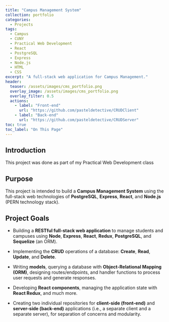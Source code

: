 ```yaml
---
title: "Campus Management System"
collection: portfolio
categories:
  - Projects
tags:
  - Campus
  - CUNY
  - Practical Web Development
  - React
  - PostgreSQL
  - Express
  - Node.js
  - HTML
  - CSS
excerpt: "A full-stack web application for Campus Management."
header:
  teaser: /assets/images/cms_portfolio.png
  overlay_image: /assets/images/cms_portfolio.png
  overlay_filter: 0.5
  actions:
    - label: "Front-end"
      url: "https://github.com/pasteldetective/CRUDClient"
    - label: "Back-end"
      url: "https://github.com/pasteldetective/CRUDServer"
toc: true
toc_label: "On This Page"
---
```


## Introduction
This project was done as part of my Practical Web Development class

## Purpose
This project is intended to build a **Campus Management System** using the full-stack web technologies of **PostgreSQL**, **Express**, **React**, and **Node.js** (PERN technology stack).

## Project Goals

- Building a **RESTful full-stack web application** to manage students and campuses using **Node**, **Express**, **React**, **Redux**, **PostgreSQL**, and **Sequelize** (an ORM).
  
- Implementing the **CRUD** operations of a database: **Create**, **Read**, **Update**, and **Delete**.
  
- Writing **models**, querying a database with **Object-Relational Mapping (ORM)**, designing routes/endpoints, and handler functions to process user requests and generate responses.
  
- Developing **React components**, managing the application state with **React Redux**, and much more.
  
- Creating two individual repositories for **client-side (front-end)** and **server-side (back-end)** applications (i.e., a separate client and a separate server), for separation of concerns and modularity.